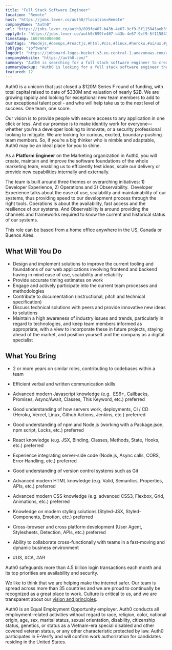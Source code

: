 ```yaml
---
title: "Full Stack Software Engineer"
location: "Remote"
host: "https://jobs.lever.co/auth0/?location=Remote"
companyName: "Auth0"
url: "https://jobs.lever.co/auth0/899fe407-b43b-4e67-9cf9-5f115843aeb3"
applyUrl: "https://jobs.lever.co/auth0/899fe407-b43b-4e67-9cf9-5f115843aeb3/apply"
timestamp: 1607904000000
hashtags: "#nodejs,#devops,#reactjs,#html,#css,#linux,#heroku,#ui/ux,#git"
jobType: "software"
logoUrl: "https://jobboard-logos-bucket.s3.eu-central-1.amazonaws.com/auth0"
companyWebsite: "https://auth0.com/"
summary: "Auth0 is searching for a full stack software engineer to create, maintain and improve the software foundations of the whole marketing team."
summaryBackup: "Auth0 is looking for a full stack software engineer that has experience in: #marketing, #css, #javascript."
featured: 12
---
```


Auth0 is a unicorn that just closed a $120M Series F round of funding, with total capital raised to date of $330M and valuation of nearly $2B. We are growing rapidly and looking for exceptional new team members to add to our exceptional talent pool - and who will help take us to the next level of success. One team, one score. 

Our vision is to provide people with secure access to any application in one click or less. And our promise is to make identity work for everyone—whether you’re a developer looking to innovate, or a security professional looking to mitigate. We are looking for curious, excited, boundary-pushing team members. So, if you’re a big thinker who is nimble and adaptable, Auth0 may be an ideal place for you to shine.

As a **Platform Engineer** on the Marketing organization in Auth0, you will create, maintain and improve the software foundations of the whole marketing team, enabling us to efficiently test ideas, scale our delivery or provide new capabilities internally and externally. 

The team is built around three themes or overarching initiatives: 1) Developer Experience, 2) Operations and 3) Observability.  Developer Experience talks about the ease of use, scalability and maintainability of our systems, thus providing speed to our development process through the right tools. Operations is about the availability, fast access and the resilience of our systems. And Observability is around providing the channels and frameworks required to know the current and historical status of our systems.

This role can be based from a home office anywhere in the US, Canada or Buenos Aires.

## What Will You Do

*   Design and implement solutions to improve the current tooling and foundations of our web applications involving frontend and backend having in mind ease of use, scalability and reliability
*   Provide accurate timing estimates on work
*   Engage and actively participate into the current team processes and methodologies
*   Contribute to documentation (instructional, pitch and technical specification)
*   Discuss technical solutions with peers and provide innovative new ideas to solutions
*   Maintain a high awareness of industry issues and trends, particularly in regard to technologies, and keep team members informed as appropriate, with a view to incorporate these in future projects, staying ahead of the market, and position yourself and the company as a digital specialist

## What You Bring

*   2 or more years on similar roles, contributing to codebases within a team
*   Efficient verbal and written communication skills
*   Advanced modern Javascript knowledge (e.g.  ES6+, Callbacks, Promises, Async/Await, Classes, This Keyword, etc.) preferred
*   Good understanding of how servers work, deployments, CI / CD (Heroku, Vercel, Linux, Github Actions, Jenkins, etc.) preferred
*   Good understanding of npm and Node.js (working with a Package.json, npm script, Locks, etc.) preferred
*   React knowledge (e.g. JSX, Binding, Classes, Methods, State, Hooks, etc.) preferred
*   Experience integrating server-side code (Node.js, Async calls, CORS, Error Handling, etc.) preferred
*   Good understanding of version control systems such as Git
*   Advanced modern HTML knowledge (e.g. Valid, Semantics, Properties, APIs, etc.) preferred
*   Advanced modern CSS knowledge (e.g. advanced CSS3, Flexbox, Grid, Animations, etc.) preferred
*   Knowledge on modern styling solutions (Styled-JSX, Styled-Components, Emotion, etc.) preferred
*   Cross-browser and cross platform development (User Agent, Stylesheets, Detection, APIs, etc.) preferred
*   Ability to collaborate cross-functionally with teams in a fast-moving and dynamic business environment 

*   #US, #CA, #AR

Auth0 safeguards more than 4.5 billion login transactions each month and its top priorities are availability and security.

We like to think that we are helping make the internet safer. Our team is spread across more than 35 countries and we are proud to continually be recognized as a great place to work. Culture is critical to us, and we are transparent about our [vision and principles](https://auth0.com/blog/the-developer-first-identity-platform-auth0-story-and-future). 

Auth0 is an Equal Employment Opportunity employer. Auth0 conducts all employment-related activities without regard to race, religion, color, national origin, age, sex, marital status, sexual orientation, disability, citizenship status, genetics, or status as a Vietnam-era special disabled and other covered veteran status, or any other characteristic protected by law. Auth0 participates in E-Verify and will confirm work authorization for candidates residing in the United States.
